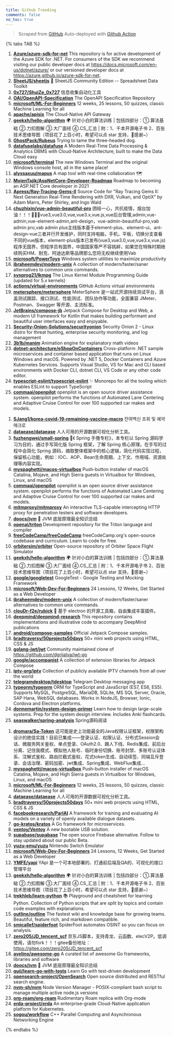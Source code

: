 ```yaml
---
title: Github Trending
comments: false
no_toc: true
---
```


> Scraped from [GitHub](https://github.com/trending)
Auto-deployed with [Github Action](https://docs.github.com/en/actions)

{% tabs TAB %}
<!-- tab Daily -->
1. [**Azure/azure-sdk-for-net**](https://github.com/Azure/azure-sdk-for-net)
This repository is for active development of the Azure SDK for .NET. For consumers of the SDK we recommend visiting our public developer docs at https://docs.microsoft.com/en-us/dotnet/azure/ or our versioned developer docs at https://azure.github.io/azure-sdk-for-net.
2. [**SheetJS/sheetjs**](https://github.com/SheetJS/sheetjs)
📗 SheetJS Community Edition -- Spreadsheet Data Toolkit
3. [**0x727/ShuiZe_0x727**](https://github.com/0x727/ShuiZe_0x727)
信息收集自动化工具
4. [**OAI/OpenAPI-Specification**](https://github.com/OAI/OpenAPI-Specification)
The OpenAPI Specification Repository
5. [**microsoft/ML-For-Beginners**](https://github.com/microsoft/ML-For-Beginners)
12 weeks, 25 lessons, 50 quizzes, classic Machine Learning for all
6. [**apache/apisix**](https://github.com/apache/apisix)
The Cloud-Native API Gateway
7. [**geekxh/hello-algorithm**](https://github.com/geekxh/hello-algorithm)
🌍 针对小白的算法训练 | 包括四部分：①.算法基础 ②.力扣图解 ③.大厂面经 ④.CS_汇总 | 附：1、千本开源电子书 2、百张技术思维导图（项目花了上百小时，希望可以点 star 支持，🌹感谢~）
8. [**GhostPack/Rubeus**](https://github.com/GhostPack/Rubeus)
Trying to tame the three-headed dog.
9. [**datafuselabs/datafuse**](https://github.com/datafuselabs/datafuse)
A Modern Real-Time Data Processing & Analytics DBMS with Cloud-Native Architecture, built to make the Data Cloud easy
10. [**microsoft/terminal**](https://github.com/microsoft/terminal)
The new Windows Terminal and the original Windows console host, all in the same place!
11. [**alyssaxuu/mapus**](https://github.com/alyssaxuu/mapus)
A map tool with real-time collaboration 🗺️
12. [**MoienTajik/AspNetCore-Developer-Roadmap**](https://github.com/MoienTajik/AspNetCore-Developer-Roadmap)
Roadmap to becoming an ASP.NET Core developer in 2021
13. [**Apress/Ray-Tracing-Gems-II**](https://github.com/Apress/Ray-Tracing-Gems-II)
Source Code for "Ray Tracing Gems II: Next Generation Real-Time Rendering with DXR, Vulkan, and OptiX" by Adam Marrs, Peter Shirley, and Ingo Wald
14. [**chuzhixin/vue-admin-beautiful-pro**](https://github.com/chuzhixin/vue-admin-beautiful-pro)
团结一心，共抗疫情，烟台加油！！！🚀🚀🚀vue3,vue3.0,vue,vue3.x,vue.js,vue后台管理,admin,vue-admin,vue-element-admin,ant-design，vue-admin-beautiful-pro,vab admin pro,vab admin plus主线版本基于element-plus、element-ui、ant-design-vue三者并行开发维护，同时支持电脑，手机，平板，切换分支查看不同的vue版本，element-plus版本已发布(vue3,vue3.0,vue,vue3.x,vue.js)程序无国界，但程序员有国界，中国国家尊严不容挑衅，如果您在特殊时期继续购买HM、耐克、阿迪达斯等品牌那么您将无权继续使用Vab
15. [**microsoft/PowerToys**](https://github.com/microsoft/PowerToys)
Windows system utilities to maximize productivity
16. [**ibraheemdev/modern-unix**](https://github.com/ibraheemdev/modern-unix)
A collection of modern/faster/saner alternatives to common unix commands.
17. [**sysprog21/lkmpg**](https://github.com/sysprog21/lkmpg)
The Linux Kernel Module Programming Guide (updated for 5.x kernels)
18. [**actions/virtual-environments**](https://github.com/actions/virtual-environments)
GitHub Actions virtual environments
19. [**metersphere/metersphere**](https://github.com/metersphere/metersphere)
MeterSphere 是一站式开源持续测试平台，涵盖测试跟踪、接口测试、性能测试、团队协作等功能，全面兼容 JMeter、Postman、Swagger 等开源、主流标准。
20. [**JetBrains/compose-jb**](https://github.com/JetBrains/compose-jb)
Jetpack Compose for Desktop and Web, a modern UI framework for Kotlin that makes building performant and beautiful user interfaces easy and enjoyable.
21. [**Security-Onion-Solutions/securityonion**](https://github.com/Security-Onion-Solutions/securityonion)
Security Onion 2 - Linux distro for threat hunting, enterprise security monitoring, and log management
22. [**3b1b/manim**](https://github.com/3b1b/manim)
Animation engine for explanatory math videos
23. [**dotnet-architecture/eShopOnContainers**](https://github.com/dotnet-architecture/eShopOnContainers)
Cross-platform .NET sample microservices and container based application that runs on Linux Windows and macOS. Powered by .NET 5, Docker Containers and Azure Kubernetes Services. Supports Visual Studio, VS for Mac and CLI based environments with Docker CLI, dotnet CLI, VS Code or any other code editor.
24. [**typescript-eslint/typescript-eslint**](https://github.com/typescript-eslint/typescript-eslint)
✨ Monorepo for all the tooling which enables ESLint to support TypeScript
25. [**commaai/openpilot**](https://github.com/commaai/openpilot)
openpilot is an open source driver assistance system. openpilot performs the functions of Automated Lane Centering and Adaptive Cruise Control for over 100 supported car makes and models.
<!-- endtab -->
<!-- tab Weekly -->
1. [**SJang1/korea-covid-19-remaining-vaccine-macro**](https://github.com/SJang1/korea-covid-19-remaining-vaccine-macro)
잔여백신 조회 및 예약 매크로
2. [**dataease/dataease**](https://github.com/dataease/dataease)
人人可用的开源数据可视化分析工具。
3. [**fuzhengwei/small-spring**](https://github.com/fuzhengwei/small-spring)
🌱《 Spring 手撸专栏》，本专栏以 Spring 源码学习为目的，通过手写简化版 Spring 框架，了解 Spring 核心原理。在手写的过程中会简化 Spring 源码，摘取整体框架中的核心逻辑，简化代码实现过程，保留核心功能，例如：IOC、AOP、Bean生命周期、上下文、作用域、资源处理等内容实现。
4. [**myspaghetti/macos-virtualbox**](https://github.com/myspaghetti/macos-virtualbox)
Push-button installer of macOS Catalina, Mojave, and High Sierra guests in Virtualbox for Windows, Linux, and macOS
5. [**commaai/openpilot**](https://github.com/commaai/openpilot)
openpilot is an open source driver assistance system. openpilot performs the functions of Automated Lane Centering and Adaptive Cruise Control for over 100 supported car makes and models.
6. [**mitmproxy/mitmproxy**](https://github.com/mitmproxy/mitmproxy)
An interactive TLS-capable intercepting HTTP proxy for penetration testers and software developers.
7. [**doocs/jvm**](https://github.com/doocs/jvm)
🤗 JVM 底层原理最全知识总结
8. [**openai/triton**](https://github.com/openai/triton)
Development repository for the Triton language and compiler
9. [**freeCodeCamp/freeCodeCamp**](https://github.com/freeCodeCamp/freeCodeCamp)
freeCodeCamp.org's open-source codebase and curriculum. Learn to code for free.
10. [**orbitersim/orbiter**](https://github.com/orbitersim/orbiter)
Open-source repository of Orbiter Space Flight Simulator
11. [**geekxh/hello-algorithm**](https://github.com/geekxh/hello-algorithm)
🌍 针对小白的算法训练 | 包括四部分：①.算法基础 ②.力扣图解 ③.大厂面经 ④.CS_汇总 | 附：1、千本开源电子书 2、百张技术思维导图（项目花了上百小时，希望可以点 star 支持，🌹感谢~）
12. [**google/googletest**](https://github.com/google/googletest)
GoogleTest - Google Testing and Mocking Framework
13. [**microsoft/Web-Dev-For-Beginners**](https://github.com/microsoft/Web-Dev-For-Beginners)
24 Lessons, 12 Weeks, Get Started as a Web Developer
14. [**ibraheemdev/modern-unix**](https://github.com/ibraheemdev/modern-unix)
A collection of modern/faster/saner alternatives to common unix commands.
15. [**clouDr-f2e/rubick**](https://github.com/clouDr-f2e/rubick)
🔧 基于 electron 的开源工具箱，自由集成丰富插件。
16. [**deepmind/deepmind-research**](https://github.com/deepmind/deepmind-research)
This repository contains implementations and illustrative code to accompany DeepMind publications
17. [**android/compose-samples**](https://github.com/android/compose-samples)
Official Jetpack Compose samples.
18. [**bradtraversy/50projects50days**](https://github.com/bradtraversy/50projects50days)
50+ mini web projects using HTML, CSS & JS
19. [**golang-jwt/jwt**](https://github.com/golang-jwt/jwt)
Community maintained clone of https://github.com/dgrijalva/jwt-go
20. [**google/accompanist**](https://github.com/google/accompanist)
A collection of extension libraries for Jetpack Compose
21. [**iptv-org/iptv**](https://github.com/iptv-org/iptv)
Collection of publicly available IPTV channels from all over the world
22. [**telegramdesktop/tdesktop**](https://github.com/telegramdesktop/tdesktop)
Telegram Desktop messaging app
23. [**typeorm/typeorm**](https://github.com/typeorm/typeorm)
ORM for TypeScript and JavaScript (ES7, ES6, ES5). Supports MySQL, PostgreSQL, MariaDB, SQLite, MS SQL Server, Oracle, SAP Hana, WebSQL databases. Works in NodeJS, Browser, Ionic, Cordova and Electron platforms.
24. [**donnemartin/system-design-primer**](https://github.com/donnemartin/system-design-primer)
Learn how to design large-scale systems. Prep for the system design interview. Includes Anki flashcards.
25. [**seaswalker/spring-analysis**](https://github.com/seaswalker/spring-analysis)
Spring源码阅读
<!-- endtab -->
<!-- tab Monthly -->
1. [**dromara/Sa-Token**](https://github.com/dromara/Sa-Token)
这可能是史上功能最全的Java权限认证框架，权限架构设计的绝佳实践！目前已集成——登录认证、权限认证、分布式Session会话、微服务网关鉴权、单点登录、OAuth2.0、踢人下线、Redis集成、前后台分离、记住我模式、模拟他人账号、临时身份切换、账号封禁、多账号认证体系、注解式鉴权、路由拦截式鉴权、花式token生成、自动续签、同端互斥登录、会话治理、密码加密、jwt集成、Spring集成、WebFlux集成...
2. [**myspaghetti/macos-virtualbox**](https://github.com/myspaghetti/macos-virtualbox)
Push-button installer of macOS Catalina, Mojave, and High Sierra guests in Virtualbox for Windows, Linux, and macOS
3. [**microsoft/ML-For-Beginners**](https://github.com/microsoft/ML-For-Beginners)
12 weeks, 25 lessons, 50 quizzes, classic Machine Learning for all
4. [**dataease/dataease**](https://github.com/dataease/dataease)
人人可用的开源数据可视化分析工具。
5. [**bradtraversy/50projects50days**](https://github.com/bradtraversy/50projects50days)
50+ mini web projects using HTML, CSS & JS
6. [**facebookresearch/ParlAI**](https://github.com/facebookresearch/ParlAI)
A framework for training and evaluating AI models on a variety of openly available dialogue datasets.
7. [**go-kratos/kratos**](https://github.com/go-kratos/kratos)
A Go framework for microservices.
8. [**ventoy/Ventoy**](https://github.com/ventoy/Ventoy)
A new bootable USB solution.
9. [**supabase/supabase**](https://github.com/supabase/supabase)
The open source Firebase alternative. Follow to stay updated about our public Beta.
10. [**yuzu-emu/yuzu**](https://github.com/yuzu-emu/yuzu)
Nintendo Switch Emulator
11. [**microsoft/Web-Dev-For-Beginners**](https://github.com/microsoft/Web-Dev-For-Beginners)
24 Lessons, 12 Weeks, Get Started as a Web Developer
12. [**YMFE/yapi**](https://github.com/YMFE/yapi)
YApi 是一个可本地部署的、打通前后端及QA的、可视化的接口管理平台
13. [**geekxh/hello-algorithm**](https://github.com/geekxh/hello-algorithm)
🌍 针对小白的算法训练 | 包括四部分：①.算法基础 ②.力扣图解 ③.大厂面经 ④.CS_汇总 | 附：1、千本开源电子书 2、百张技术思维导图（项目花了上百小时，希望可以点 star 支持，🌹感谢~）
14. [**trekhleb/learn-python**](https://github.com/trekhleb/learn-python)
📚 Playground and cheatsheet for learning Python. Collection of Python scripts that are split by topics and contain code examples with explanations.
15. [**outline/outline**](https://github.com/outline/outline)
The fastest wiki and knowledge base for growing teams. Beautiful, feature rich, and markdown compatible.
16. [**smicallef/spiderfoot**](https://github.com/smicallef/spiderfoot)
SpiderFoot automates OSINT so you can focus on analysis.
17. [**zero205/JD_tencent_scf**](https://github.com/zero205/JD_tencent_scf)
京东JS脚本，支持青龙、云函数、elecV2P。低调使用，请勿fork！！！gitee备份地址：https://gitee.com/zero205/JD_tencent_scf
18. [**avelino/awesome-go**](https://github.com/avelino/awesome-go)
A curated list of awesome Go frameworks, libraries and software
19. [**doocs/jvm**](https://github.com/doocs/jvm)
🤗 JVM 底层原理最全知识总结
20. [**quii/learn-go-with-tests**](https://github.com/quii/learn-go-with-tests)
Learn Go with test-driven development
21. [**opensearch-project/OpenSearch**](https://github.com/opensearch-project/OpenSearch)
Open source distributed and RESTful search engine.
22. [**nvm-sh/nvm**](https://github.com/nvm-sh/nvm)
Node Version Manager - POSIX-compliant bash script to manage multiple active node.js versions
23. [**org-roam/org-roam**](https://github.com/org-roam/org-roam)
Rudimentary Roam replica with Org-mode
24. [**erda-project/erda**](https://github.com/erda-project/erda)
An enterprise-grade Cloud-Native application platform for Kubernetes.
25. [**sogou/workflow**](https://github.com/sogou/workflow)
C++ Parallel Computing and Asynchronous Networking Engine
<!-- endtab -->
{% endtabs %}
